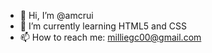 - 👋 Hi, I’m @amcrui
- 🌱 I’m currently learning HTML5 and CSS
- 📫 How to reach me: milliegc00@gmail.com

